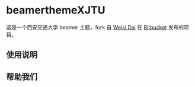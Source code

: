 # beamerthemeXJTU
这是一个西安交通大学 beamer 主题，fork 自 [Weisi Dai](mailto:multiple1902@gmail.com) 在 [Bitbucket](https://bitbucket.org/multiple1902/beamerthemexjtu/) 发布的项目。

## 使用说明

## 帮助我们
